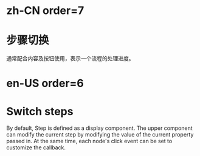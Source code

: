 # zh-CN order=7

# 步骤切换

通常配合内容及按钮使用，表示一个流程的处理进度。

# en-US order=6

# Switch steps

By default, Step is defined as a display component. The upper component can modify the current step by modifying the value of the current property passed in. At the same time, each node's click event can be set to customize the callback.
